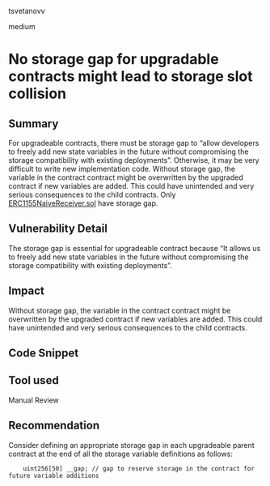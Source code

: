 tsvetanovv

medium

# No storage gap for upgradable contracts might lead to storage slot collision

## Summary
For upgradeable contracts, there must be storage gap to “allow developers to freely add new state variables in the future without compromising the storage compatibility with existing deployments”. 
Otherwise, it may be very difficult to write new implementation code. Without storage gap, the variable in the contract contract might be overwritten by the upgraded contract if new variables are added. 
This could have unintended and very serious consequences to the child contracts.
Only [ERC1155NaiveReceiver.sol](https://github.com/sherlock-audit/2023-02-blueberry/blob/main/contracts/utils/ERC1155NaiveReceiver.sol#L8) have storage gap.

## Vulnerability Detail

The storage gap is essential for upgradeable contract because “It allows us to freely add new state variables in the future without compromising the storage compatibility with existing deployments”. 

## Impact
Without storage gap, the variable in the contract contract might be overwritten by the upgraded contract if new variables are added.  This could have unintended and very serious consequences to the child contracts.

## Code Snippet


## Tool used
Manual Review

## Recommendation
Consider defining an appropriate storage gap in each upgradeable parent contract at the end of all the storage variable definitions as follows:

```solidity
	uint256[50] __gap; // gap to reserve storage in the contract for future variable additions
```